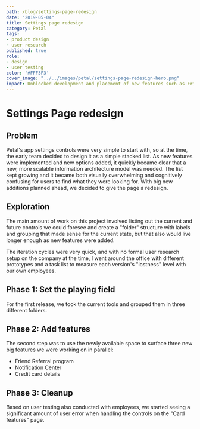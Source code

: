 ```yaml
---
path: /blog/settings-page-redesign
date: "2019-05-04"
title: Settings page redesign
category: Petal
tags: 
- product design
- user research
published: true
role: 
- design
- user testing
color: '#FFF3F3'
cover_image: "../../images/petal/settings-page-redesign-hero.png"
impact: Unblocked development and placement of new features such as Friend Referrals, Notification Center, and in-app help center.
---
```


# Settings Page redesign

## Problem
Petal's app settings controls were very simple to start with, so at the time, the early team decided to design it as a simple stacked list. As new features were implemented and new options added, it quickly became clear that a new, more scalable information architecture model was needed. The list kept growing and it became both visually overwhelming and cognitively confusing for users to find what they were looking for. With big new additions planned ahead, we decided to give the page a redesign.

## Exploration
The main amount of work on this project involved listing out the current and future controls we could foresee and create a "folder" structure with labels and grouping that made sense for the current state, but that also would live longer enough as new features were added.

The iteration cycles were very quick, and with no formal user research setup on the company at the time, I went around the office with different prototypes and a task list to measure each version's "lostness" level with our own employees.

## Phase 1: Set the playing field
For the first release, we took the current tools and grouped them in three different folders.

## Phase 2: Add features
The second step was to use the newly available space to surface three new big features we were working on in parallel: 
- Friend Referral program 
- Notification Center
- Credit card details

## Phase 3: Cleanup
Based on user testing also conducted with employees, we started seeing a significant amount of user error when handling the controls on the "Card features" page. 



